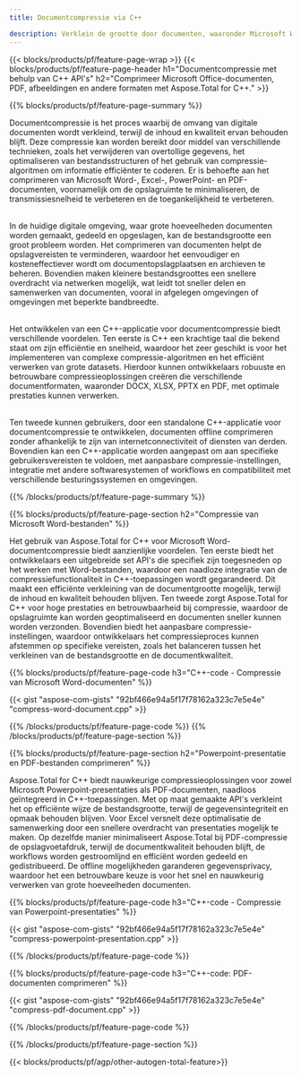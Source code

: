 ```yaml
---
title: Documentcompressie via C++

description: Verklein de grootte door documenten, waaronder Microsoft Word, Excel, PowerPoint, PDF en afbeeldingen, te comprimeren via uw C++-toepassing. Test het compressieresultaat online.
---
```


{{< blocks/products/pf/feature-page-wrap >}}
{{< blocks/products/pf/feature-page-header h1="Documentcompressie met behulp van C++ API's" h2="Comprimeer Microsoft Office-documenten, PDF, afbeeldingen en andere formaten met Aspose.Total for C++." >}}

{{% blocks/products/pf/feature-page-summary %}}

Documentcompressie is het proces waarbij de omvang van digitale documenten wordt verkleind, terwijl de inhoud en kwaliteit ervan behouden blijft. Deze compressie kan worden bereikt door middel van verschillende technieken, zoals het verwijderen van overtollige gegevens, het optimaliseren van bestandsstructuren of het gebruik van compressie-algoritmen om informatie efficiënter te coderen. Er is behoefte aan het comprimeren van Microsoft Word-, Excel-, PowerPoint- en PDF-documenten, voornamelijk om de opslagruimte te minimaliseren, de transmissiesnelheid te verbeteren en de toegankelijkheid te verbeteren.<br /><br />

In de huidige digitale omgeving, waar grote hoeveelheden documenten worden gemaakt, gedeeld en opgeslagen, kan de bestandsgrootte een groot probleem worden. Het comprimeren van documenten helpt de opslagvereisten te verminderen, waardoor het eenvoudiger en kosteneffectiever wordt om documentopslagplaatsen en archieven te beheren. Bovendien maken kleinere bestandsgroottes een snellere overdracht via netwerken mogelijk, wat leidt tot sneller delen en samenwerken van documenten, vooral in afgelegen omgevingen of omgevingen met beperkte bandbreedte.<br /><br />

Het ontwikkelen van een C++-applicatie voor documentcompressie biedt verschillende voordelen. Ten eerste is C++ een krachtige taal die bekend staat om zijn efficiëntie en snelheid, waardoor het zeer geschikt is voor het implementeren van complexe compressie-algoritmen en het efficiënt verwerken van grote datasets. Hierdoor kunnen ontwikkelaars robuuste en betrouwbare compressieoplossingen creëren die verschillende documentformaten, waaronder DOCX, XLSX, PPTX en PDF, met optimale prestaties kunnen verwerken.<br /><br />

Ten tweede kunnen gebruikers, door een standalone C++-applicatie voor documentcompressie te ontwikkelen, documenten offline comprimeren zonder afhankelijk te zijn van internetconnectiviteit of diensten van derden. Bovendien kan een C++-applicatie worden aangepast om aan specifieke gebruikersvereisten te voldoen, met aanpasbare compressie-instellingen, integratie met andere softwaresystemen of workflows en compatibiliteit met verschillende besturingssystemen en omgevingen.

{{% /blocks/products/pf/feature-page-summary  %}}

{{% blocks/products/pf/feature-page-section  h2="Compressie van Microsoft Word-bestanden" %}}

Het gebruik van Aspose.Total for C++ voor Microsoft Word-documentcompressie biedt aanzienlijke voordelen. Ten eerste biedt het ontwikkelaars een uitgebreide set API's die specifiek zijn toegesneden op het werken met Word-bestanden, waardoor een naadloze integratie van de compressiefunctionaliteit in C++-toepassingen wordt gegarandeerd. Dit maakt een efficiënte verkleining van de documentgrootte mogelijk, terwijl de inhoud en kwaliteit behouden blijven. Ten tweede zorgt Aspose.Total for C++ voor hoge prestaties en betrouwbaarheid bij compressie, waardoor de opslagruimte kan worden geoptimaliseerd en documenten sneller kunnen worden verzonden. Bovendien biedt het aanpasbare compressie-instellingen, waardoor ontwikkelaars het compressieproces kunnen afstemmen op specifieke vereisten, zoals het balanceren tussen het verkleinen van de bestandsgrootte en de documentkwaliteit.

{{% blocks/products/pf/feature-page-code h3="C++-code - Compressie van Microsoft Word-documenten" %}}

{{< gist "aspose-com-gists" "92bf466e94a5f17f78162a323c7e5e4e" "compress-word-document.cpp" >}}

{{% /blocks/products/pf/feature-page-code  %}}
{{% /blocks/products/pf/feature-page-section %}}

{{% blocks/products/pf/feature-page-section  h2="Powerpoint-presentatie en PDF-bestanden comprimeren" %}}

Aspose.Total for C++ biedt nauwkeurige compressieoplossingen voor zowel Microsoft Powerpoint-presentaties als PDF-documenten, naadloos geïntegreerd in C++-toepassingen. Met op maat gemaakte API's verkleint het op efficiënte wijze de bestandsgrootte, terwijl de gegevensintegriteit en opmaak behouden blijven. Voor Excel versnelt deze optimalisatie de samenwerking door een snellere overdracht van presentaties mogelijk te maken. Op dezelfde manier minimaliseert Aspose.Total bij PDF-compressie de opslagvoetafdruk, terwijl de documentkwaliteit behouden blijft, de workflows worden gestroomlijnd en efficiënt worden gedeeld en gedistribueerd. De offline mogelijkheden garanderen gegevensprivacy, waardoor het een betrouwbare keuze is voor het snel en nauwkeurig verwerken van grote hoeveelheden documenten. 

{{% blocks/products/pf/feature-page-code h3="C++-code - Compressie van Powerpoint-presentaties" %}}

{{< gist "aspose-com-gists" "92bf466e94a5f17f78162a323c7e5e4e" "compress-powerpoint-presentation.cpp" >}}

{{% /blocks/products/pf/feature-page-code  %}}

{{% blocks/products/pf/feature-page-code h3="C++-code: PDF-documenten comprimeren" %}}

{{< gist "aspose-com-gists" "92bf466e94a5f17f78162a323c7e5e4e" "compress-pdf-document.cpp" >}}

{{% /blocks/products/pf/feature-page-code  %}}

{{% /blocks/products/pf/feature-page-section %}}

{{< blocks/products/pf/agp/other-autogen-total-feature>}}